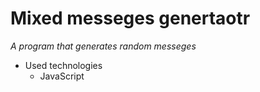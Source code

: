 # Mixed messeges genertaotr 
*A program that generates random messeges*
- Used technologies
    - JavaScript
